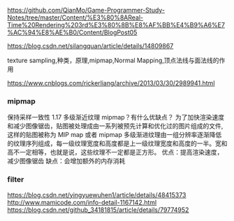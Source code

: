 https://github.com/QianMo/Game-Programmer-Study-Notes/tree/master/Content/%E3%80%8AReal-Time%20Rendering%203rd%E3%80%8B%E8%AF%BB%E4%B9%A6%E7%AC%94%E8%AE%B0/Content/BlogPost05

https://blog.csdn.net/silangquan/article/details/14809867

texture sampling,种类，原理,mipmap,Normal Mapping,顶点法线与面法线的作用

https://www.cnblogs.com/rickerliang/archive/2013/03/30/2989941.html

### mipmap

保持采样一致性
1.17 多级渐近纹理 mipmap？有什么优缺点？
为了加快渲染速度和减少图像锯齿，贴图被处理成由一系列被预先计算和优化过的图片组成的文件,这样的贴图被称为 MIP map 或者 mipmap
多级渐进纹理由一组分辨率逐渐降低的纹理序列组成，每一级纹理宽度和高度都是上一级纹理宽度和高度的一半。宽和高不一定相等，也就是说，这些纹理不一定都是正方形。
优点：提高渲染速度，减少图像锯齿
缺点：会增加额外的内存消耗

### filter
https://blog.csdn.net/yingyuewuhen1/article/details/48415373
http://www.mamicode.com/info-detail-1167142.html
https://blog.csdn.net/github_34181815/article/details/79774952